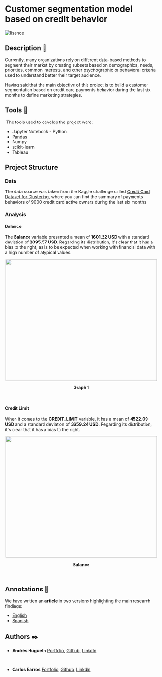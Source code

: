 # Customer segmentation model based on credit behavior

[![lisence](https://img.shields.io/github/license/andreshugueth/credit_card_clustering?style=plastic)](https://github.com/andreshugueth/credit_card_clustering/blob/main/LICENSE)


## Description :speech_balloon:

Currently, many organizations rely on different data-based methods to segment their market by creating subsets based on demographics, needs, priorities, common interests, and other psychographic or behavioral criteria used to understand better their target audience.

Having said that the main objective of this project is to build a customer segmentation based on credit card payments behavior during the last six months to define marketing strategies.

## Tools :hammer:
​
The tools used to develop the project were:
 * Jupyter Notebook - Python
 * Pandas
 * Numpy
 * scikit-learn
 * Tableau

## Project Structure

### Data

The data source was taken from the Kaggle challenge called [Credit Card Dataset for Clustering](https://www.kaggle.com/arjunbhasin2013/ccdata), where you can find the summary of payments behaviors of 9000 credit card active owners during the last six months.

### Analysis 

#### Balance 

The **Balance** variable presented a mean of **1601.22 USD** with a standard deviation of **2095.57 USD**. Regarding its distribution, it's clear that it has a bias to the right, as is to be expected when working with financial data with a high number of atypical values.

<p align="center">
  <img src="https://i.imgur.com/MtFkwCk.png" width="500" height="400">
</p>
<p align="center"><strong>Graph 1</strong></p>
<br>

#### Credit Limit

When it comes to the **CREDIT_LIMIT** variable, it has a mean of **4522.09 USD** and a standard deviation of **3659.24 USD**. Regarding its distribution, it's clear that it has a bias to the right.


<p align="center">
  <img src="https://i.imgur.com/zop49W2.png" width="500" height="400">
</p>
<p align="center"><strong>Balance</strong></p>
<br>


## Annotations :loudspeaker:


We have written an **article** in two versions highlighting the main research findings: 
* [English](link)
* [Spanish](https://www.linkedin.com/pulse/modelo-de-segmentaci%C3%B3n-clientes-con-tarjetas-cr%C3%A9dito-barros-amador/)

## Authors :black_nib:
* **Andrés Hugueth** [Portfolio](https://andreshugueth.me/), [Github](https://github.com/andreshugueth), [LinkdIn](https://www.linkedin.com/in/andreshugueth/)
 
​
* **Carlos Barros** [Portfolio](https://carlosbarros.netlify.app/), [Github](https://github.com/cbarros7), [LinkdIn](https://www.linkedin.com/in/carlosbarros7/)
